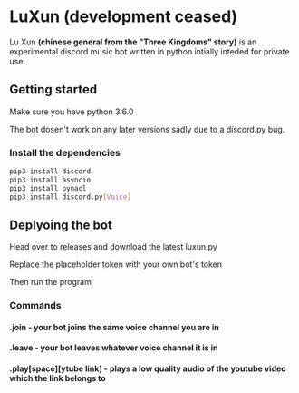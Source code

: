 # LuXun (development ceased)

Lu Xun **(chinese general from the "Three Kingdoms" story)** is an experimental discord music bot written in python intially inteded for private use. 

## Getting started

Make sure you have python 3.6.0

The bot dosen't work on any later versions sadly due to a discord.py bug.

### Install the dependencies


```bash
pip3 install discord
pip3 install asyncio
pip3 install pynacl
pip3 install discord.py[Voice]
```

## Deplyoing the bot

Head over to releases and download the latest luxun.py

Replace the placeholder token with your own bot's token

Then run the program

### Commands

#### .join - your bot joins the same voice channel you are in

#### .leave - your bot leaves whatever voice channel it is in

#### .play[space][ytube link] - plays a low quality audio of the youtube video which the link belongs to

